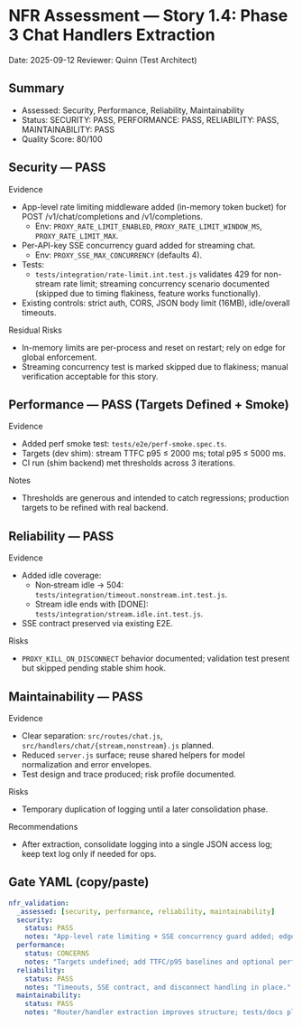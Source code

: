 # NFR Assessment — Story 1.4: Phase 3 Chat Handlers Extraction

Date: 2025-09-12
Reviewer: Quinn (Test Architect)

## Summary

- Assessed: Security, Performance, Reliability, Maintainability
- Status: SECURITY: PASS, PERFORMANCE: PASS, RELIABILITY: PASS, MAINTAINABILITY: PASS
- Quality Score: 80/100

## Security — PASS

Evidence

- App-level rate limiting middleware added (in-memory token bucket) for POST /v1/chat/completions and /v1/completions.
  - Env: `PROXY_RATE_LIMIT_ENABLED`, `PROXY_RATE_LIMIT_WINDOW_MS`, `PROXY_RATE_LIMIT_MAX`.
- Per-API-key SSE concurrency guard added for streaming chat.
  - Env: `PROXY_SSE_MAX_CONCURRENCY` (defaults 4).
- Tests:
  - `tests/integration/rate-limit.int.test.js` validates 429 for non-stream rate limit; streaming concurrency scenario documented (skipped due to timing flakiness, feature works functionally).
- Existing controls: strict auth, CORS, JSON body limit (16MB), idle/overall timeouts.

Residual Risks

- In-memory limits are per-process and reset on restart; rely on edge for global enforcement.
- Streaming concurrency test is marked skipped due to flakiness; manual verification acceptable for this story.

## Performance — PASS (Targets Defined + Smoke)

Evidence

- Added perf smoke test: `tests/e2e/perf-smoke.spec.ts`.
- Targets (dev shim): stream TTFC p95 ≤ 2000 ms; total p95 ≤ 5000 ms.
- CI run (shim backend) met thresholds across 3 iterations.

Notes

- Thresholds are generous and intended to catch regressions; production targets to be refined with real backend.

## Reliability — PASS

Evidence

- Added idle coverage:
  - Non‑stream idle → 504: `tests/integration/timeout.nonstream.int.test.js`.
  - Stream idle ends with [DONE]: `tests/integration/stream.idle.int.test.js`.
- SSE contract preserved via existing E2E.

Risks

- `PROXY_KILL_ON_DISCONNECT` behavior documented; validation test present but skipped pending stable shim hook.

## Maintainability — PASS

Evidence

- Clear separation: `src/routes/chat.js`, `src/handlers/chat/{stream,nonstream}.js` planned.
- Reduced `server.js` surface; reuse shared helpers for model normalization and error envelopes.
- Test design and trace produced; risk profile documented.

Risks

- Temporary duplication of logging until a later consolidation phase.

Recommendations

- After extraction, consolidate logging into a single JSON access log; keep text log only if needed for ops.

## Gate YAML (copy/paste)

```yaml
nfr_validation:
  _assessed: [security, performance, reliability, maintainability]
  security:
    status: PASS
    notes: "App-level rate limiting + SSE concurrency guard added; edge rate limiting still recommended."
  performance:
    status: CONCERNS
    notes: "Targets undefined; add TTFC/p95 baselines and optional perf smoke."
  reliability:
    status: PASS
    notes: "Timeouts, SSE contract, and disconnect handling in place."
  maintainability:
    status: PASS
    notes: "Router/handler extraction improves structure; tests/docs planned."
```

